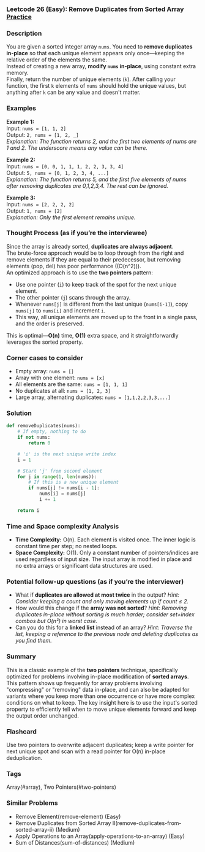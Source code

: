 ### Leetcode 26 (Easy): Remove Duplicates from Sorted Array [Practice](https://leetcode.com/problems/remove-duplicates-from-sorted-array)

### Description  
You are given a sorted integer array `nums`. You need to **remove duplicates in-place** so that each unique element appears only once—keeping the relative order of the elements the same.  
Instead of creating a new array, **modify `nums` in-place**, using constant extra memory.  
Finally, return the number of unique elements (`k`). After calling your function, the first `k` elements of `nums` should hold the unique values, but anything after `k` can be any value and doesn't matter.

### Examples  

**Example 1:**  
Input: `nums = [1, 1, 2]`  
Output: `2, nums = [1, 2, _]`  
*Explanation: The function returns 2, and the first two elements of nums are 1 and 2. The underscore means any value can be there.*

**Example 2:**  
Input: `nums = [0, 0, 1, 1, 1, 2, 2, 3, 3, 4]`  
Output: `5, nums = [0, 1, 2, 3, 4, ...]`  
*Explanation: The function returns 5, and the first five elements of nums after removing duplicates are 0,1,2,3,4. The rest can be ignored.*

**Example 3:**  
Input: `nums = [2, 2, 2, 2]`  
Output: `1, nums = [2]`  
*Explanation: Only the first element remains unique.*

### Thought Process (as if you’re the interviewee)  
Since the array is already sorted, **duplicates are always adjacent**.  
The brute-force approach would be to loop through from the right and remove elements if they are equal to their predecessor, but removing elements (pop, del) has poor performance (\(O(n^2)\)).  
An optimized approach is to use the **two pointers** pattern:
- Use one pointer (`i`) to keep track of the spot for the next unique element.
- The other pointer (`j`) scans through the array.
- Whenever `nums[j]` is different from the last unique (`nums[i-1]`), copy `nums[j]` to `nums[i]` and increment `i`.
- This way, all unique elements are moved up to the front in a single pass, and the order is preserved.

This is optimal—**O(n)** time, **O(1)** extra space, and it straightforwardly leverages the sorted property.

### Corner cases to consider  
- Empty array: `nums = []`
- Array with one element: `nums = [x]`
- All elements are the same: `nums = [1, 1, 1]`
- No duplicates at all: `nums = [1, 2, 3]`
- Large array, alternating duplicates: `nums = [1,1,2,2,3,3,...]`

### Solution

```python
def removeDuplicates(nums):
    # If empty, nothing to do
    if not nums:
        return 0

    # 'i' is the next unique write index
    i = 1

    # Start 'j' from second element
    for j in range(1, len(nums)):
        # If this is a new unique element
        if nums[j] != nums[i - 1]:
            nums[i] = nums[j]
            i += 1

    return i
```

### Time and Space complexity Analysis  

- **Time Complexity:** O(n). Each element is visited once. The inner logic is constant time per step; no nested loops.
- **Space Complexity:** O(1). Only a constant number of pointers/indices are used regardless of input size. The input array is modified in place and no extra arrays or significant data structures are used.

### Potential follow-up questions (as if you’re the interviewer)  

- What if **duplicates are allowed at most twice** in the output?
  *Hint: Consider keeping a count and only moving elements up if count ≤ 2.*
- How would this change if the **array was not sorted**?
  *Hint: Removing duplicates in-place without sorting is much harder; consider set+index combos but O(n²) in worst case.*
- Can you do this for a **linked list** instead of an array?
  *Hint: Traverse the list, keeping a reference to the previous node and deleting duplicates as you find them.*

### Summary
This is a classic example of the **two pointers** technique, specifically optimized for problems involving in-place modification of **sorted arrays**. This pattern shows up frequently for array problems involving "compressing" or "removing" data in-place, and can also be adapted for variants where you keep more than one occurrence or have more complex conditions on what to keep. The key insight here is to use the input's sorted property to efficiently tell when to move unique elements forward and keep the output order unchanged.


### Flashcard
Use two pointers to overwrite adjacent duplicates; keep a write pointer for next unique spot and scan with a read pointer for O(n) in-place deduplication.

### Tags
Array(#array), Two Pointers(#two-pointers)

### Similar Problems
- Remove Element(remove-element) (Easy)
- Remove Duplicates from Sorted Array II(remove-duplicates-from-sorted-array-ii) (Medium)
- Apply Operations to an Array(apply-operations-to-an-array) (Easy)
- Sum of Distances(sum-of-distances) (Medium)